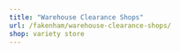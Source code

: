 ```yaml
---
title: "Warehouse Clearance Shops"
url: /fakenham/warehouse-clearance-shops/
shop: variety store
---
```

